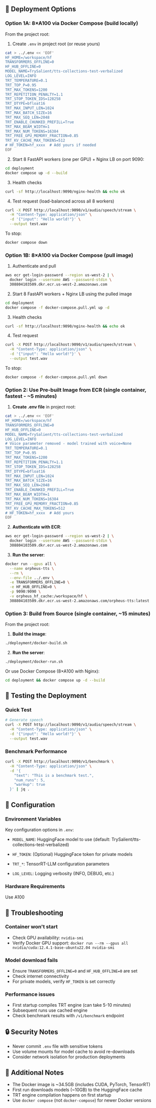 ## 🚀 Deployment Options

### Option 1A: 8×A100 via Docker Compose (build locally)

From the project root:

1. Create `.env` in project root (or reuse yours)
```bash
cat > ../.env << 'EOF'
HF_HOME=/workspace/hf
TRANSFORMERS_OFFLINE=0
HF_HUB_OFFLINE=0
MODEL_NAME=TrySalient/tts-collections-test-verbalized
LOG_LEVEL=INFO
TRT_TEMPERATURE=0.1
TRT_TOP_P=0.95
TRT_MAX_TOKENS=1200
TRT_REPETITION_PENALTY=1.1
TRT_STOP_TOKEN_IDS=128258
TRT_DTYPE=bfloat16
TRT_MAX_INPUT_LEN=1024
TRT_MAX_BATCH_SIZE=16
TRT_MAX_SEQ_LEN=2048
TRT_ENABLE_CHUNKED_PREFILL=True
TRT_MAX_BEAM_WIDTH=1
TRT_MAX_NUM_TOKENS=16384
TRT_FREE_GPU_MEMORY_FRACTION=0.85
TRT_KV_CACHE_MAX_TOKENS=512
# HF_TOKEN=hf_xxxx  # Add yours if needed
EOF
```

2. Start 8 FastAPI workers (one per GPU) + Nginx LB on port 9090:
```bash
cd deployment
docker compose up -d --build
```

3. Health checks
```bash
curl -sf http://localhost:9090/nginx-health && echo ok
```

4. Test request (load-balanced across all 8 workers)
```bash
curl -X POST http://localhost:9090/v1/audio/speech/stream \
  -H "Content-Type: application/json" \
  -d '{"input": "Hello world!"}' \
  --output test.wav
```

To stop:
```bash
docker compose down
```

### Option 1B: 8×A100 via Docker Compose (pull image)

1. Authenticate and pull
```bash
aws ecr get-login-password --region us-west-2 | \
  docker login --username AWS --password-stdin \
  308804103509.dkr.ecr.us-west-2.amazonaws.com
```

2. Start 8 FastAPI workers + Nginx LB using the pulled image
```bash
cd deployment
docker compose -f docker-compose.pull.yml up -d
```

3. Health checks
```bash
curl -sf http://localhost:9090/nginx-health && echo ok
```

4. Test request
```bash
curl -X POST http://localhost:9090/v1/audio/speech/stream \
  -H "Content-Type: application/json" \
  -d '{"input": "Hello world!"}' \
  --output test.wav
```

To stop:
```bash
docker compose -f docker-compose.pull.yml down
```

### Option 2: Use Pre-built Image from ECR (single container, fastest - ~5 minutes)

1. **Create .env file** in project root:
```bash
cat > ../.env << 'EOF'
HF_HOME=/workspace/hf
TRANSFORMERS_OFFLINE=0
HF_HUB_OFFLINE=0
MODEL_NAME=TrySalient/tts-collections-test-verbalized
LOG_LEVEL=INFO
# Voice parameter removed - model trained with voice=None
TRT_TEMPERATURE=0.1
TRT_TOP_P=0.95
TRT_MAX_TOKENS=1200
TRT_REPETITION_PENALTY=1.1
TRT_STOP_TOKEN_IDS=128258
TRT_DTYPE=bfloat16
TRT_MAX_INPUT_LEN=1024
TRT_MAX_BATCH_SIZE=16
TRT_MAX_SEQ_LEN=2048
TRT_ENABLE_CHUNKED_PREFILL=True
TRT_MAX_BEAM_WIDTH=1
TRT_MAX_NUM_TOKENS=16384
TRT_FREE_GPU_MEMORY_FRACTION=0.85
TRT_KV_CACHE_MAX_TOKENS=512
# HF_TOKEN=hf_xxxx  # Add yours
EOF
```

2. **Authenticate with ECR**:
```bash
aws ecr get-login-password --region us-west-2 | \
  docker login --username AWS --password-stdin \
  308804103509.dkr.ecr.us-west-2.amazonaws.com
```

3. **Run the server**:
```bash
docker run --gpus all \
  --name orpheus-tts \
  --rm \
  --env-file ../.env \
  -e TRANSFORMERS_OFFLINE=0 \
  -e HF_HUB_OFFLINE=0 \
  -p 9090:9090 \
  -v orpheus_hf_cache:/workspace/hf \
  308804103509.dkr.ecr.us-west-2.amazonaws.com/orpheus-tts:latest
```

### Option 3: Build from Source (single container, ~15 minutes)

From the project root:

1. **Build the image**:
```bash
./deployment/docker-build.sh
```

2. **Run the server**:
```bash
./deployment/docker-run.sh
```

Or use Docker Compose (8×A100 with Nginx):
```bash
cd deployment && docker compose up -d --build
```

## 🧪 Testing the Deployment

### Quick Test
```bash
# Generate speech
curl -X POST http://localhost:9090/v1/audio/speech/stream \
  -H "Content-Type: application/json" \
  -d '{"input": "Hello world!"}' \
  --output test.wav
```



### Benchmark Performance
```bash
curl -X POST http://localhost:9090/v1/benchmark \
  -H "Content-Type: application/json" \
  -d '{
    "text": "This is a benchmark test.",
    "num_runs": 5,
    "warmup": true
  }' | jq .
```

## 🔧 Configuration

### Environment Variables

Key configuration options in `.env`:

- `MODEL_NAME`: HuggingFace model to use (default: TrySalient/tts-collections-test-verbalized)
- `HF_TOKEN`: (Optional) HuggingFace token for private models

- `TRT_*`: TensorRT-LLM configuration parameters
- `LOG_LEVEL`: Logging verbosity (INFO, DEBUG, etc.)

### Hardware Requirements

Use A100

## 🐛 Troubleshooting

### Container won't start
- Check GPU availability: `nvidia-smi`
- Verify Docker GPU support: `docker run --rm --gpus all nvidia/cuda:12.4.1-base-ubuntu22.04 nvidia-smi`

### Model download fails
- Ensure `TRANSFORMERS_OFFLINE=0` and `HF_HUB_OFFLINE=0` are set
- Check internet connectivity
- For private models, verify `HF_TOKEN` is set correctly

### Performance issues
- First startup compiles TRT engine (can take 5-10 minutes)
- Subsequent runs use cached engine
- Check benchmark results with `/v1/benchmark` endpoint

## 🔒 Security Notes

- Never commit `.env` file with sensitive tokens
- Use volume mounts for model cache to avoid re-downloads
- Consider network isolation for production deployments

## 📝 Additional Notes

- The Docker image is ~34.5GB (includes CUDA, PyTorch, TensorRT)
- First run downloads models (~10GB) to the HuggingFace cache
- TRT engine compilation happens on first startup
- Use `docker compose` (not `docker-compose`) for newer Docker versions